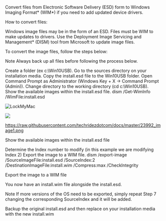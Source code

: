 Convert files from Electronic Software Delivery (ESD) form to Windows Imaging Format* (WIM*) if you need to add updated device drivers.
 

How to convert files:

Windows image files may be in the form of an ESD. Files must be WIM to make updates to drivers. Use the Deployment Image Servicing and Management* (DISM) tool from Microsoft to update image files.

To convert the image files, follow the steps below:

 

Note	Always back up all files before following the process below.
 

Create a folder (ex c:\Win10USB).
Go to the sources directory on your installation media.
Copy the install.esd file to the Win10USB folder.
Open Command Prompt as Administrator (Windows Key + X -> Command Prompt (Admin)).
Change directory to the working directory (cd c:\Win10USB).
Show the available images within the install.esd file.
dism /Get-WimInfo /WimFile:install.esd
<p><img src="http://f.cl.ly/items/3x263V3n1L1D2J393624/iMac.png" alt="LockMyMac"></p>

<img src="http://f.cl.ly//iMac.png">

https://raw.githubusercontent.com/techridezdotcom/docs/master/23992_image1.png



Show the available images within the install.esd file

Determine the Index number to modify (in this example we are modifying Index 2)
Export the image to a WIM file.
dism /export-image /SourceImageFile:install.esd /SourceIndex:2 /DestinationImageFile:install.wim /Compress:max /CheckIntegrity

Export the image to a WIM file

You now have an install.wim file alongside the install.esd.

 

Note	If more versions of the OS need to be exported, simply repeat Step 7 changing the corresponding SourceIndex and it will be added.
 

Backup the original install.esd and then replace on your installation media with the new install.wim
